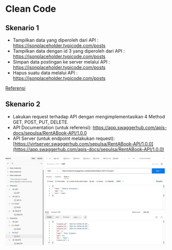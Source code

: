 # Clean Code
## Skenario 1

- Tampilkan data yang diperoleh dari API : https://jsonplaceholder.typicode.com/posts
- Tampilkan data dengan id 3 yang diperoleh dari API : https://jsonplaceholder.typicode.com/posts
- Simpan data postingan ke server melalui API : https://jsonplaceholder.typicode.com/posts
- Hapus suatu data melalui API : https://jsonplaceholder.typicode.com/posts

[Referensi](https://jsonplaceholder.typicode.com/guide/)

## Skenario 2

- Lakukan request terhadap API dengan mengimplementasikan 4 Method GET, POST, PUT, DELETE.
- API Documentation (untuk referensi): https://app.swaggerhub.com/apis-docs/sepulsa/RentABook-API/1.0.0
- API Server (untuk endpoint melakukan request): [https://virtserver.swaggerhub.com/sepulsa/RentABook-API/1.0.0](https://app.swaggerhub.com/apis-docs/sepulsa/RentABook-API/1.0.0)

![post](/15_Intro_RESTful_API/screenshots/post.JPG)